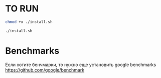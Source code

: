 # TO RUN

```bash
chmod +x ./install.sh
```

```bash
./install.sh
```

# Benchmarks

Если хотите бенчмарки, то нужно еще установить google benchmarks https://github.com/google/benchmark
